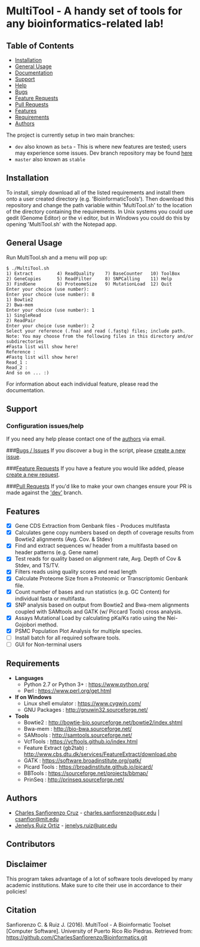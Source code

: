 # MultiTool - A handy set of tools for any bioinformatics-related lab!


## Table of Contents
- [Installation](#installation)
- [General Usage](#general-usage)
- [Documentation](https://github.com/CharlesSanfiorenzo/Bioinformatics/blob/master/MultiTool/docs/GeneralUse.md)
- [Support](#support)
 - [Help](#configuration-issueshelp)
 - [Bugs](#bugs--issues)
 - [Feature Requests](#feature-requests)
 - [Pull Requests](#pull-requests)
- [Features](#features)
- [Requirements](#requirements)
- [Authors](#authors)

The project is currently setup in two main branches:
- `dev` also known as `beta` - This is where new features are tested; users may experience some issues. Dev branch repository may be found [here]()
- `master` also known as `stable`   

## Installation

To install, simply download all of the listed requirements and install them onto a user created directory (e.g. 'BioinformaticTools').
Then download this repository and change the path variable within 'MultiTool.sh' to the location of the directory containing the requirements. In Unix systems you could use gedit (Genome Editor) or the vi editor, but in Windows you could do this by opening 'MultiTool.sh' with the Notepad app.

## General Usage

Run MultiTool.sh and a menu will pop up:

    $ ./MultiTool.sh 
    1) Extract         4) ReadQuality    7) BaseCounter   10) ToolBox
    2) GeneCopies      5) ReadFilter     8) SNPCalling    11) Help
    3) FindGene        6) ProteomeSize   9) MutationLoad  12) Quit
    Enter your choice (use number):
    Enter your choice (use number): 8
    1) Bowtie2
    2) Bwa-mem
    Enter your choice (use number): 1
    1) SingleRead
    2) ReadPair
    Enter your choice (use number): 2
    Select your reference (.fna) and read (.fastq) files; include path.
    Note: You may choose from the following files in this directory and/or 
    subdirectories 
    #Fasta list will show here!
    Reference :
    #Fastq list will show here!
    Read_1 : 
    Read_2 : 
    And so on ... :)

For information about each individual feature, please read the documentation.

## Support

### Configuration issues/help
If you need any help please contact one of the [authors](#authors) via email.

###[Bugs / Issues](https://github.com/CharlesSanfiorenzo/Bioinformatics/issues)
If you discover a bug in the script, please [create a new issue](https://github.com/CharlesSanfiorenzo/Bioinformatics/issues/new).

###[Feature Requests](https://github.com/CharlesSanfiorenzo/Bioinformatics/labels/Feature%20Request)
If you have a feature you would like added, please [create a new request](https://github.com/CharlesSanfiorenzo/Bioinformatics/issues/new).


###[Pull Requests]()
If you'd like to make your own changes ensure your PR is made against the ['dev']() branch.

## Features
- [x] Gene CDS Extraction from Genbank files - Produces multifasta
- [x] Calculates gene copy numbers based on depth of coverage results from Bowtie2 alignments (Avg. Cov. & Stdev)
- [x] Find and extract sequences w/ header from a multifasta based on header patterns (e.g. Gene name)
- [x] Test reads for quality based on alignment rate, Avg. Depth of Cov & Stdev, and TS/TV. 
- [x] Filters reads using quality scores and read length 
- [x] Calculate Proteome Size from a Proteomic or Transcriptomic Genbank file.
- [x] Count number of bases and run statistics (e.g. GC Content) for individual fasta or multifasta.
- [x] SNP analysis based on output from Bowtie2 and Bwa-mem alignments coupled with SAMtools and GATK (w/ Piccard Tools) cross analysis.
- [x] Assays Mutational Load by calculating pKa/Ks ratio using the Nei-Gojobori method.
- [x] PSMC Population Plot Analysis for multiple species.
- [ ] Install batch for all required software tools.
- [ ] GUI for Non-terminal users

## Requirements
* **Languages**
  * Python 2.7 or Python 3+ : https://www.python.org/
  * Perl : https://www.perl.org/get.html
 * **If on Windows**
   * Linux shell emulator : https://www.cygwin.com/
   * GNU Packages : http://gnuwin32.sourceforge.net/
* **Tools**
  * Bowtie2 : http://bowtie-bio.sourceforge.net/bowtie2/index.shtml
  * Bwa-mem : http://bio-bwa.sourceforge.net/
  * SAMtools : http://samtools.sourceforge.net/
  * VcfTools : https://vcftools.github.io/index.html
  * Feature Extract (gb2tab) : http://www.cbs.dtu.dk/services/FeatureExtract/download.php 
  * GATK : https://software.broadinstitute.org/gatk/
  * Picard Tools : https://broadinstitute.github.io/picard/
  * BBTools : https://sourceforge.net/projects/bbmap/
  * PrinSeq : http://prinseq.sourceforge.net/

## Authors
- [Charles Sanfiorenzo Cruz]() - charles.sanfiorenzo@upr.edu | csanfior@mit.edu
- [Jenelys Ruiz Ortiz]() - jenelys.ruiz@upr.edu


## Contributors
 
  

## Disclaimer
This program takes advantage of a lot of software tools developed by many academic institutions. Make sure to cite their use in accordance to their policies!

## Citation
Sanfiorenzo C. & Ruiz J. (2016). MultiTool - A Bioinformatic Toolset [Computer Software]. University of Puerto Rico 
Rio Piedras. Retrieved from: https://github.com/CharlesSanfiorenzo/Bioinformatics.git
